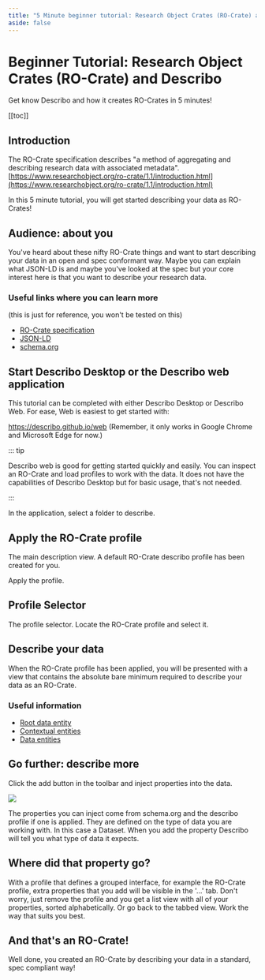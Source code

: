 ```yaml
---
title: "5 Minute beginner tutorial: Research Object Crates (RO-Crate) and Describo"
aside: false
---
```


# Beginner Tutorial: Research Object Crates (RO-Crate) and Describo

Get know Describo and how it creates RO-Crates in 5 minutes!

[[toc]]

## Introduction

The RO-Crate specification describes "a method of aggregating and describing research data with
associated metadata".
[https://www.researchobject.org/ro-crate/1.1/introduction.html](https://www.researchobject.org/ro-crate/1.1/introduction.html)

In this 5 minute tutorial, you will get started describing your data as RO-Crates!

<ImageComponent src="/images/five-minute-tutorial/tutorial1.webp" />

## Audience: about you

You've heard about these nifty RO-Crate things and want to start describing your data in an open and
spec conformant way. Maybe you can explain what JSON-LD is and maybe you've looked at the spec but
your core interest here is that you want to describe your research data.

### Useful links where you can learn more

(this is just for reference, you won't be tested on this)

-   [RO-Crate specification](https://www.researchobject.org/ro-crate/specification.html)
-   [JSON-LD](https://json-ld.org/)
-   [schema.org](https://schema.org/)

## Start Describo Desktop or the Describo web application

This tutorial can be completed with either Describo Desktop or Describo Web. For ease, Web is
easiest to get started with:

<LinkComponent link="https://describo.github.io/web">https://describo.github.io/web</LinkComponent>
(Remember, it only works in Google Chrome and Microsoft Edge for now.)

::: tip

Describo web is good for getting started quickly and easily. You can inspect an RO-Crate and load
profiles to work with the data. It does not have the capabilities of Describo Desktop but for basic
usage, that's not needed.

:::

In the application, select a folder to describe.

<ImageComponent src="/images/five-minute-tutorial/tutorial2.webp" />

## Apply the RO-Crate profile

The main description view. A default RO-Crate describo profile has been created for you.

Apply the profile.

<ImageComponent src="/images/five-minute-tutorial/tutorial3.webp" />

## Profile Selector

The profile selector. Locate the RO-Crate profile and select it.

<ImageComponent src="/images/five-minute-tutorial/tutorial4.webp" />

## Describe your data

When the RO-Crate profile has been applied, you will be presented with a view that contains the
absolute bare minimum required to describe your data as an RO-Crate.

### Useful information

-   [Root data entity](https://www.researchobject.org/ro-crate/1.1/root-data-entity.html)
-   [Contextual entities](https://www.researchobject.org/ro-crate/1.1/contextual-entities.html)
-   [Data entities](https://www.researchobject.org/ro-crate/1.1/data-entities.html)

<ImageComponent src="/images/five-minute-tutorial/tutorial5.webp" />

## Go further: describe more

Click the add button in the toolbar and inject properties into the data.

<div class="flex justify-center">
    <div class="border">
        <img src="/images/five-minute-tutorial/tutorial7.webp" class="w-32" />
    </div>
</div>

The properties you can inject come from schema.org and the describo profile if one is applied. They
are defined on the type of data you are working with. In this case a Dataset. When you add the
property Describo will tell you what type of data it expects.

<ImageComponent src="/images/five-minute-tutorial/tutorial6.webp" />

## Where did that property go?

With a profile that defines a grouped interface, for example the RO-Crate profile, extra properties
that you add will be visible in the '...' tab. Don't worry, just remove the profile and you get a
list view with all of your properties, sorted alphabetically. Or go back to the tabbed view. Work
the way that suits you best.

<ImageComponent src="/images/five-minute-tutorial/tutorial8.webp" />

## And that's an RO-Crate!

Well done, you created an RO-Crate by describing your data in a standard, spec compliant way!

<i class="fa-solid fa-champagne-glasses text-yellow-500 fa-4x"></i>
